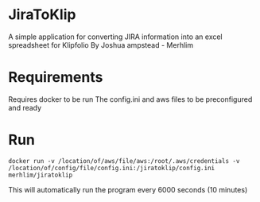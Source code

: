 # JiraToKlip
A simple application for converting JIRA information into an excel spreadsheet for Klipfolio
By Joshua ampstead - Merhlim

# Requirements
Requires docker to be run
The config.ini and aws files to be preconfigured and ready

# Run

```
docker run -v /location/of/aws/file/aws:/root/.aws/credentials -v /location/of/config/file/config.ini:/jiratoklip/config.ini merhlim/jiratoklip
```

This will automatically run the program every 6000 seconds (10 minutes)
